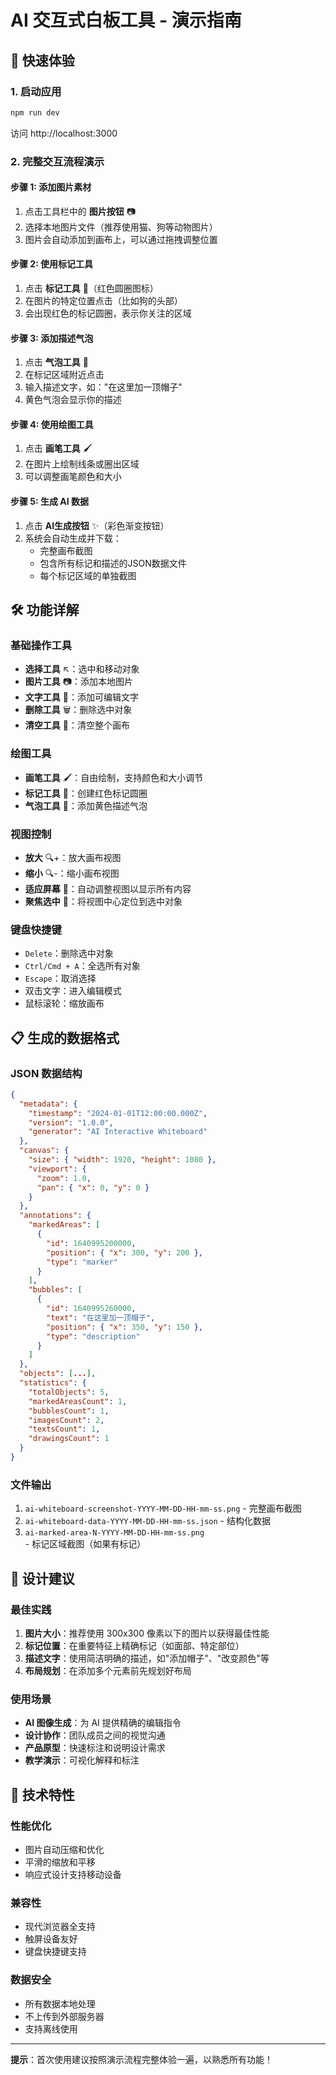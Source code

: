 # AI 交互式白板工具 - 演示指南

## 🎯 快速体验

### 1. 启动应用
```bash
npm run dev
```
访问 http://localhost:3000

### 2. 完整交互流程演示

#### 步骤 1: 添加图片素材
1. 点击工具栏中的 **图片按钮** 📷
2. 选择本地图片文件（推荐使用猫、狗等动物图片）
3. 图片会自动添加到画布上，可以通过拖拽调整位置

#### 步骤 2: 使用标记工具
1. 点击 **标记工具** 🎯（红色圆圈图标）
2. 在图片的特定位置点击（比如狗的头部）
3. 会出现红色的标记圆圈，表示你关注的区域

#### 步骤 3: 添加描述气泡
1. 点击 **气泡工具** 💬
2. 在标记区域附近点击
3. 输入描述文字，如："在这里加一顶帽子"
4. 黄色气泡会显示你的描述

#### 步骤 4: 使用绘图工具
1. 点击 **画笔工具** 🖌️
2. 在图片上绘制线条或圈出区域
3. 可以调整画笔颜色和大小

#### 步骤 5: 生成 AI 数据
1. 点击 **AI生成按钮** ✨（彩色渐变按钮）
2. 系统会自动生成并下载：
   - 完整画布截图
   - 包含所有标记和描述的JSON数据文件
   - 每个标记区域的单独截图

## 🛠️ 功能详解

### 基础操作工具
- **选择工具** ↖️：选中和移动对象
- **图片工具** 📷：添加本地图片
- **文字工具** 📝：添加可编辑文字
- **删除工具** 🗑️：删除选中对象
- **清空工具** 🧹：清空整个画布

### 绘图工具
- **画笔工具** 🖌️：自由绘制，支持颜色和大小调节
- **标记工具** 🎯：创建红色标记圆圈
- **气泡工具** 💬：添加黄色描述气泡

### 视图控制
- **放大** 🔍+：放大画布视图
- **缩小** 🔍-：缩小画布视图  
- **适应屏幕** 📱：自动调整视图以显示所有内容
- **聚焦选中** 🎯：将视图中心定位到选中对象

### 键盘快捷键
- `Delete`：删除选中对象
- `Ctrl/Cmd + A`：全选所有对象
- `Escape`：取消选择
- 双击文字：进入编辑模式
- 鼠标滚轮：缩放画布

## 📋 生成的数据格式

### JSON 数据结构
```json
{
  "metadata": {
    "timestamp": "2024-01-01T12:00:00.000Z",
    "version": "1.0.0",
    "generator": "AI Interactive Whiteboard"
  },
  "canvas": {
    "size": { "width": 1920, "height": 1080 },
    "viewport": {
      "zoom": 1.0,
      "pan": { "x": 0, "y": 0 }
    }
  },
  "annotations": {
    "markedAreas": [
      {
        "id": 1640995200000,
        "position": { "x": 300, "y": 200 },
        "type": "marker"
      }
    ],
    "bubbles": [
      {
        "id": 1640995260000,
        "text": "在这里加一顶帽子",
        "position": { "x": 350, "y": 150 },
        "type": "description"
      }
    ]
  },
  "objects": [...],
  "statistics": {
    "totalObjects": 5,
    "markedAreasCount": 1,
    "bubblesCount": 1,
    "imagesCount": 2,
    "textsCount": 1,
    "drawingsCount": 1
  }
}
```

### 文件输出
1. `ai-whiteboard-screenshot-YYYY-MM-DD-HH-mm-ss.png` - 完整画布截图
2. `ai-whiteboard-data-YYYY-MM-DD-HH-mm-ss.json` - 结构化数据
3. `ai-marked-area-N-YYYY-MM-DD-HH-mm-ss.png` - 标记区域截图（如果有标记）

## 🎨 设计建议

### 最佳实践
1. **图片大小**：推荐使用 300x300 像素以下的图片以获得最佳性能
2. **标记位置**：在重要特征上精确标记（如面部、特定部位）
3. **描述文字**：使用简洁明确的描述，如"添加帽子"、"改变颜色"等
4. **布局规划**：在添加多个元素前先规划好布局

### 使用场景
- **AI 图像生成**：为 AI 提供精确的编辑指令
- **设计协作**：团队成员之间的视觉沟通
- **产品原型**：快速标注和说明设计需求
- **教学演示**：可视化解释和标注

## 🔧 技术特性

### 性能优化
- 图片自动压缩和优化
- 平滑的缩放和平移
- 响应式设计支持移动设备

### 兼容性
- 现代浏览器全支持
- 触屏设备友好
- 键盘快捷键支持

### 数据安全
- 所有数据本地处理
- 不上传到外部服务器
- 支持离线使用

---

**提示**：首次使用建议按照演示流程完整体验一遍，以熟悉所有功能！
